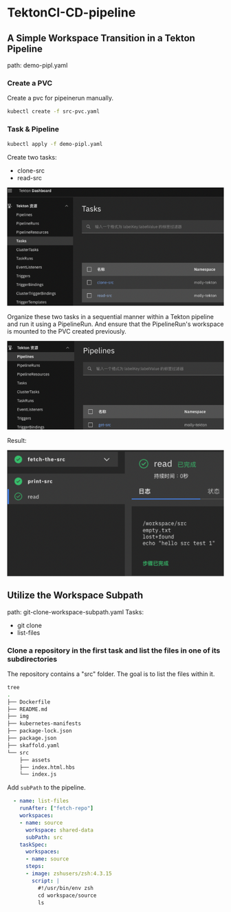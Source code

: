 # TektonCI-CD-pipeline

## A Simple Workspace Transition in a Tekton Pipeline
path: demo-pipl.yaml
### Create a PVC 
Create a pvc for pipeinerun manually.
```bash
kubectl create -f src-pvc.yaml
```

### Task & Pipeline
```bash
kubectl apply -f demo-pipl.yaml
```

Create two tasks:
- clone-src
- read-src


![tasks](https://github.com/MollyH1391/TektonCI-CD-pipeline/blob/5ba6b38069199af71995e9e0763c89a4f1b20389/task-pipl-workspace-demo/GUI/tekton-tasks.png)

Organize these two tasks in a sequential manner within a Tekton pipeline and run it using a PipelineRun. And ensure that the PipelineRun's workspace is mounted to the PVC created previously.

![pipeline](https://github.com/MollyH1391/TektonCI-CD-pipeline/blob/5ba6b38069199af71995e9e0763c89a4f1b20389/task-pipl-workspace-demo/GUI/pipeline.png)

Result:

![pipeline-result](https://github.com/MollyH1391/TektonCI-CD-pipeline/blob/5ba6b38069199af71995e9e0763c89a4f1b20389/task-pipl-workspace-demo/GUI/pipeline-result.png)


## Utilize the Workspace Subpath
path: git-clone-workspace-subpath.yaml
Tasks:
- git clone
- list-files

### Clone a repository in the first task and list the files in one of its subdirectories
The repository contains a "src" folder. The goal is to list the files within it.
```bash
tree 
.
├── Dockerfile
├── README.md
├── img
├── kubernetes-manifests
├── package-lock.json
├── package.json
├── skaffold.yaml
└── src
    ├── assets
    ├── index.html.hbs
    └── index.js
```

Add <code>subPath</code> to the pipeline.

```yaml 
  - name: list-files
    runAfter: ["fetch-repo"]
    workspaces:
    - name: source
      workspace: shared-data
      subPath: src
    taskSpec:
      workspaces:
      - name: source
      steps:
      - image: zshusers/zsh:4.3.15
        script: | 
          #!/usr/bin/env zsh
          cd workspace/source
          ls
```